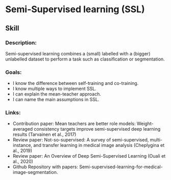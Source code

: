 # Semi-Supervised learning (SSL)

## Skill

### Description:
Semi-supervised learning combines a (small) labelled with a (bigger) unlabelled dataset to perform a task such as classification or segmentation.

### Goals:
* I know the difference between self-training and co-training.
* I know multiple ways to implement SSL.
* I can explain the mean-teacher approach.
* I can name the main assumptions in SSL.

### Links:
* Contribution paper: Mean teachers are better role models: Weight-averaged consistency targets improve semi-supervised deep learning results (Tarvainen et al., 2017)
* Review paper: Not-so-supervised: A survey of semi-supervised, multi-instance, and transfer learning in medical image analysis (Cheplygina et al., 2019)
* Review paper: An Overview of Deep Semi-Supervised Learning (Ouali et al., 2020)
* Github Repository with papers: Semi-supervised-learning-for-medical-image-segmentation.
